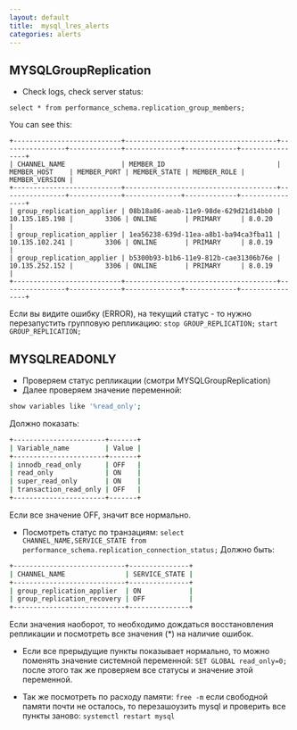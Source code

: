 ```yaml
---
layout: default
title:  mysql_lres_alerts
categories: alerts
---
```




## MYSQLGroupReplication
- Check logs, check server status:
```shell
select * from performance_schema.replication_group_members;
```
You can see this: 
```shell
+---------------------------+--------------------------------------+----------------+-------------+--------------+-------------+----------------+
| CHANNEL_NAME              | MEMBER_ID                            | MEMBER_HOST    | MEMBER_PORT | MEMBER_STATE | MEMBER_ROLE | MEMBER_VERSION |
+---------------------------+--------------------------------------+----------------+-------------+--------------+-------------+----------------+
| group_replication_applier | 08b18a86-aeab-11e9-98de-629d21d14bb0 | 10.135.185.198 |        3306 | ONLINE       | PRIMARY     | 8.0.20         |
| group_replication_applier | 1ea56238-639d-11ea-a8b1-ba94ca3fba11 | 10.135.102.241 |        3306 | ONLINE       | PRIMARY     | 8.0.19         |
| group_replication_applier | b5300b93-b1b6-11e9-812b-cae31306b76e | 10.135.252.152 |        3306 | ONLINE       | PRIMARY     | 8.0.19         |
+---------------------------+--------------------------------------+----------------+-------------+--------------+-------------+----------------+

```
Если вы видите ошибку (ERROR), на текущий статус - то нужно перезапустить групповую репликацию:
```stop GROUP_REPLICATION;```
```start GROUP_REPLICATION;```

## MYSQLREADONLY
- Проверяем статус репликации (смотри MYSQLGroupReplication)
- Далее проверяем значение переменной:
```bash
show variables like '%read_only';
```
Должно показать:
```bash
+-----------------------+-------+
| Variable_name         | Value |
+-----------------------+-------+
| innodb_read_only      | OFF   |
| read_only             | ON    |
| super_read_only       | ON    |
| transaction_read_only | OFF   |
+-----------------------+-------+
```
Если все значение OFF, значит все нормально.

- Посмотреть статус по транзациям:
```select CHANNEL_NAME,SERVICE_STATE from performance_schema.replication_connection_status;```
Должно быть:
```bash
+----------------------------+---------------+
| CHANNEL_NAME               | SERVICE_STATE |
+----------------------------+---------------+
| group_replication_applier  | ON            |
| group_replication_recovery | OFF           |
+----------------------------+---------------+
```
Если значения наоборот, то необходимо дождаться восстановления репликации и посмотреть все значения (*) на наличие ошибок.

- Если все прерыдущие пункты показывает нормально, то можно поменять значение системной переменной:
```SET GLOBAL read_only=0;```
после этого так же проверяем все статусы и значение этой переменной. 

- Так же посмотреть по расходу памяти:
```free -m```
если свободной памяти почти не осталось, то перезашоузить mysql и проверить все пункты заново:
```systemctl restart mysql```
